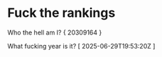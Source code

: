 # Fuck the rankings

Who the hell am I?
{ 20309164 }

What fucking year is it?
[ 2025-06-29T19:53:20Z ]
